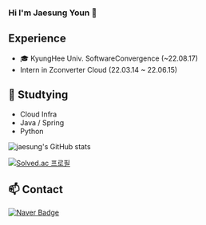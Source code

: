 ### Hi I'm Jaesung Youn 👋


## Experience
  - 🎓 KyungHee Univ. SoftwareConvergence (~22.08.17)
  - Intern in Zconverter Cloud (22.03.14 ~ 22.06.15)    
  
## 🌱 Studtying
  - Cloud Infra
  - Java / Spring
  - Python

![jaesung's GitHub stats](https://github-readme-stats.vercel.app/api?username=JaesungYoun&show_icons=true&theme=jolly)   


[![Solved.ac
프로필](http://mazassumnida.wtf/api/v2/generate_badge?boj=jayjoy05)](https://solved.ac/jayjoy05)

## 📫 Contact

[![Naver Badge](https://img.shields.io/badge/Naver-O3C75A?style=flat-square&logo=Naver&logoColor=white)](mailto:jayjoy05@naver.com)

